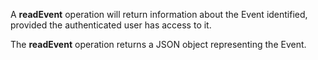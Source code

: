 A **readEvent** operation will return information about the
Event identified, provided the authenticated user has access to it.

The **readEvent** operation returns a JSON object representing the Event.
